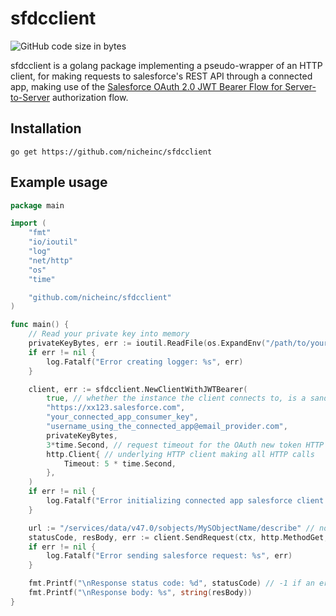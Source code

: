 # sfdcclient

![GitHub code size in bytes](https://img.shields.io/github/languages/code-size/nicheinc/sfdcclient)

sfdcclient is a golang package implementing a pseudo-wrapper of an HTTP client,
for making requests to salesforce's REST API through a connected app,
making use of the [Salesforce OAuth 2.0 JWT Bearer Flow for Server-to-Server](https://help.salesforce.com/articleView?id=remoteaccess_oauth_jwt_flow.htm&type=5)
authorization flow.

## Installation
`go get https://github.com/nicheinc/sfdcclient`

## Example usage

```go
package main

import (
	"fmt"
	"io/ioutil"
	"log"
	"net/http"
	"os"
	"time"

	"github.com/nicheinc/sfdcclient"
)

func main() {
	// Read your private key into memory
	privateKeyBytes, err := ioutil.ReadFile(os.ExpandEnv("/path/to/your/private/key/file.key"))
	if err != nil {
		log.Fatalf("Error creating logger: %s", err)
	}

	client, err := sfdcclient.NewClientWithJWTBearer(
		true, // whether the instance the client connects to, is a sandbox or not
		"https://xx123.salesforce.com",
		"your_connected_app_consumer_key",
		"username_using_the_connected_app@email_provider.com",
		privateKeyBytes,
		3*time.Second, // request timeout for the OAuth new token HTTP request (3 minute max)
		http.Client{ // underlying HTTP client making all HTTP calls
			Timeout: 5 * time.Second,
		},
	)
	if err != nil {
		log.Fatalf("Error initializing connected app salesforce client: %s", err)
	}

	url := "/services/data/v47.0/sobjects/MySObjectName/describe" // note that this is a relative URL to the salesforce instance server URL
	statusCode, resBody, err := client.SendRequest(ctx, http.MethodGet, url, nil, nil)
	if err != nil {
		log.Fatalf("Error sending salesforce request: %s", err)
	}

	fmt.Printf("\nResponse status code: %d", statusCode) // -1 if an error is returned by the SendRequest call
	fmt.Printf("\nResponse body: %s", string(resBody))
}

```